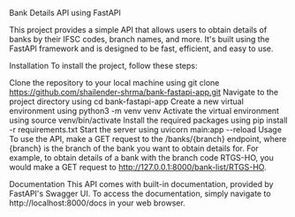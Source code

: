 Bank Details API using FastAPI

This project provides a simple API that allows users to obtain details of banks by their IFSC codes, branch names, and more. It's built using the FastAPI framework and is designed to be fast, efficient, and easy to use.

Installation
To install the project, follow these steps:

Clone the repository to your local machine using git clone https://github.com/shailender-shrma/bank-fastapi-app.git
Navigate to the project directory using cd bank-fastapi-app
Create a new virtual environment using python3 -m venv venv
Activate the virtual environment using source venv/bin/activate
Install the required packages using pip install -r requirements.txt
Start the server using uvicorn main:app --reload
Usage
To use the API, make a GET request to the /banks/{branch} endpoint, where {branch} is the branch of the bank you want to obtain details for. For example, to obtain details of a bank with the branch code RTGS-HO, you would make a GET request to http://127.0.0.1:8000/bank-list/RTGS-HO.


Documentation
This API comes with built-in documentation, provided by FastAPI's Swagger UI. To access the documentation, simply navigate to http://localhost:8000/docs in your web browser.

